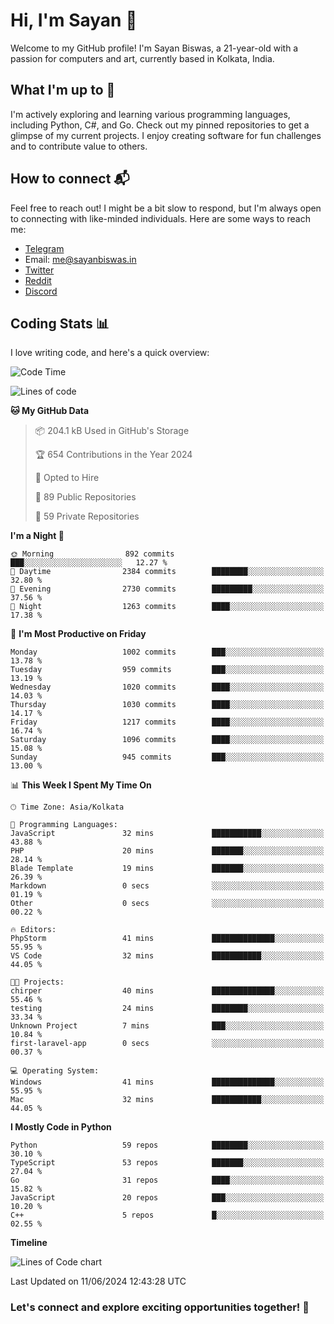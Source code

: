 # Hi, I'm Sayan 👋

Welcome to my GitHub profile! I'm Sayan Biswas, a 21-year-old with a passion for computers and art, currently based in Kolkata, India.

## What I'm up to 🚀

I'm actively exploring and learning various programming languages, including Python, C#, and Go. Check out my pinned repositories to get a glimpse of my current projects. I enjoy creating software for fun challenges and to contribute value to others.

## How to connect 📬

Feel free to reach out! I might be a bit slow to respond, but I'm always open to connecting with like-minded individuals. Here are some ways to reach me:

- [Telegram](https://t.me/dank_as_fuck)
- Email: [me@sayanbiswas.in](mailto:me@sayanbiswas.in)
- [Twitter](https://twitter.com/TheDankDel)
- [Reddit](https://www.reddit.com/user/dank_as_fuck_/)
- [Discord](https://discordapp.com/users/506536929152466945)

## Coding Stats 📊

I love writing code, and here's a quick overview:

<!--START_SECTION:waka-->
![Code Time](http://img.shields.io/badge/Code%20Time-1%2C625%20hrs%2037%20mins-blue)

![Lines of code](https://img.shields.io/badge/From%20Hello%20World%20I%27ve%20Written-5.7%20million%20lines%20of%20code-blue)

**🐱 My GitHub Data** 

> 📦 204.1 kB Used in GitHub's Storage 
 > 
> 🏆 654 Contributions in the Year 2024
 > 
> 💼 Opted to Hire
 > 
> 📜 89 Public Repositories 
 > 
> 🔑 59 Private Repositories 
 > 
**I'm a Night 🦉** 

```text
🌞 Morning                892 commits         ███░░░░░░░░░░░░░░░░░░░░░░   12.27 % 
🌆 Daytime                2384 commits        ████████░░░░░░░░░░░░░░░░░   32.80 % 
🌃 Evening                2730 commits        █████████░░░░░░░░░░░░░░░░   37.56 % 
🌙 Night                  1263 commits        ████░░░░░░░░░░░░░░░░░░░░░   17.38 % 
```
📅 **I'm Most Productive on Friday** 

```text
Monday                   1002 commits        ███░░░░░░░░░░░░░░░░░░░░░░   13.78 % 
Tuesday                  959 commits         ███░░░░░░░░░░░░░░░░░░░░░░   13.19 % 
Wednesday                1020 commits        ████░░░░░░░░░░░░░░░░░░░░░   14.03 % 
Thursday                 1030 commits        ████░░░░░░░░░░░░░░░░░░░░░   14.17 % 
Friday                   1217 commits        ████░░░░░░░░░░░░░░░░░░░░░   16.74 % 
Saturday                 1096 commits        ████░░░░░░░░░░░░░░░░░░░░░   15.08 % 
Sunday                   945 commits         ███░░░░░░░░░░░░░░░░░░░░░░   13.00 % 
```


📊 **This Week I Spent My Time On** 

```text
🕑︎ Time Zone: Asia/Kolkata

💬 Programming Languages: 
JavaScript               32 mins             ███████████░░░░░░░░░░░░░░   43.88 % 
PHP                      20 mins             ███████░░░░░░░░░░░░░░░░░░   28.14 % 
Blade Template           19 mins             ███████░░░░░░░░░░░░░░░░░░   26.39 % 
Markdown                 0 secs              ░░░░░░░░░░░░░░░░░░░░░░░░░   01.19 % 
Other                    0 secs              ░░░░░░░░░░░░░░░░░░░░░░░░░   00.22 % 

🔥 Editors: 
PhpStorm                 41 mins             ██████████████░░░░░░░░░░░   55.95 % 
VS Code                  32 mins             ███████████░░░░░░░░░░░░░░   44.05 % 

🐱‍💻 Projects: 
chirper                  40 mins             ██████████████░░░░░░░░░░░   55.46 % 
testing                  24 mins             ████████░░░░░░░░░░░░░░░░░   33.34 % 
Unknown Project          7 mins              ███░░░░░░░░░░░░░░░░░░░░░░   10.84 % 
first-laravel-app        0 secs              ░░░░░░░░░░░░░░░░░░░░░░░░░   00.37 % 

💻 Operating System: 
Windows                  41 mins             ██████████████░░░░░░░░░░░   55.95 % 
Mac                      32 mins             ███████████░░░░░░░░░░░░░░   44.05 % 
```

**I Mostly Code in Python** 

```text
Python                   59 repos            ████████░░░░░░░░░░░░░░░░░   30.10 % 
TypeScript               53 repos            ███████░░░░░░░░░░░░░░░░░░   27.04 % 
Go                       31 repos            ████░░░░░░░░░░░░░░░░░░░░░   15.82 % 
JavaScript               20 repos            ███░░░░░░░░░░░░░░░░░░░░░░   10.20 % 
C++                      5 repos             █░░░░░░░░░░░░░░░░░░░░░░░░   02.55 % 
```



**Timeline**

![Lines of Code chart](https://raw.githubusercontent.com/Dank-del/Dank-del/main/assets/bar_graph.png)


 Last Updated on 11/06/2024 12:43:28 UTC
<!--END_SECTION:waka-->

### Let's connect and explore exciting opportunities together! 🚀
